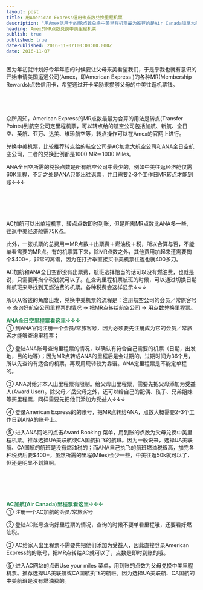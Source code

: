 ```yaml
---
layout: post
title: 用American Express信用卡点数兑换里程机票
description: "用Amex信用卡的MR点数兑换中美里程机票最为推荐的是Air Canada加拿大航空公司(AC)和ANA全日空航空公司。AC往返需75k，但可出单程里程机票，ANA往返仅需60k，但无法出单程里程票。兑换的时候，除了所需里程之外，还要看好燃油税等各种税费支出。"
heading: Amex的MR点数兑换中美里程机票
publish: true
published: true
datePublished: 2016-11-07T00:00:00.000Z
date: 2016-11-07
---
```


<span class="dropcap">因</span>为年初就计划好今年年底的时候要让父母来美看望我们，于是乎我也就有意识的开始申请美国运通公司(Amex，即American Express )的各种MR(Membership Rewards)点数信用卡，希望通过开卡奖励来攒够父母的中美往返机票钱。

<p style="margin-bottom:70px"></p>

众所周知，American Express的MR点数最最为合算的用法是转点(Transfer Points)到航空公司定里程机票，可以转点给的航空公司包括加航、新航、全日空、英航、亚万、达美、维珍航空等，转点操作可以在Amex的官网上进行。

兑换中美机票，比较推荐转点给的航空公司是AC加拿大航空公司和ANA全日空航空公司，二者的兑换比例都是1000 MR＝1000 Miles。

ANA全日空所需的兑换点数是所有航空公司中最少的，例如中美往返经济舱仅需60K里程，不足之处是ANA只能出往返票，并且需要2-3个工作日MR转点才能到账↓↓↓

<p style="margin-bottom:90px"></p>

AC加航可以出单程机票，转点点数即时到账，但是所需MR点数比ANA多一些，往返中美经济舱需75K点。

此外，一张机票的总费用＝MR点数＋出票费＋燃油税＋税，所以合算与否，不能单看需要的MR点。有的机票算下来，除MR点数之外，其他费用加起来还需要掏个$400+，非常的离谱，因为在打折季直接买中美机票往返也就400多刀。

AC加航和ANA全日空都没有出票费，航班选择恰当的话可以没有燃油费，也就是说，只需要再掏个税钱就可以了。在查询里程机票航班的时候，可以通过切换日期和航班来寻找到无燃油费的机票。各种税费会这样显示↓↓↓

所以从省钱的角度出发，兑换中美机票的流程是：注册航空公司的会员／常旅客号 -> 查询好航空公司里程票的情况 -> 把MR点转给航空公司 -> 用点数兑换里程票。

<span style="color:#2e8b57">**ANA全日空里程票看这里↓↓↓**</span><br>
① 到ANA官网注册一个会员/常旅客号，因为必须要先注册成为它的会员／常旅客才能够查询里程票；

② 登陆ANA账号查询里程票的情况，以确认有符合自己需要的机票（日期，出发地，目的地等）；因为MR点转成ANA的里程后是会过期的，过期时间为36个月，所以先查询有适合的机票，再现用现转较为靠谱。ANA定里程票是不能定单程的。

③ ANA对给非本人出里程票有限制。给父母出里程票，需要先把父母添加为受益人(Award User)。除父母／岳父母之外，还可以给自己的配偶、孩子、兄弟姐妹等买里程票，同样需要先把他们添加为受益人↓↓↓

④ 登录American Express的的账号，把MR点转给ANA，点数大概需要2-3个工作日到ANA的账号上。

⑤ 进入ANA网站的点击Award Booking 菜单，用到账的点数为父母兑换中美里程机票。推荐选择UA美联航或CA国航执飞的航班。因为一般说来，选择UA美联航、CA国航的航班是没有燃油税的；而ANA自己执飞的航班燃油税很高，加完各种税费后要$400+，虽然所需的里程(Miles)会少一些，中美往返50k就可以了，但还是明显不划算啊。

<p style="margin-bottom:90px"></p>

<span style="color:#2e8b57">**AC加航(Air Canada)里程票看这里↓↓↓**</span><br>
① 注册一个AC加航的会员/常旅客号

② 登陆AC账号查询好里程票的情况，查询的时候不要单看里程哦，还要看好燃油税。

③ AC给家人出里程票不需要先把他们添加为受益人，因此直接登录American Express的的账号，把MR点转给AC就可以了，点数是即时到账的哦。

⑤ 进入AC网站的点击Use your miles 菜单，用到账的点数为父母兑换中美里程机票。推荐选择UA美联航或CA国航执飞的航班。因为选择UA美联航、CA国航的中美航班是没有燃油费的。

